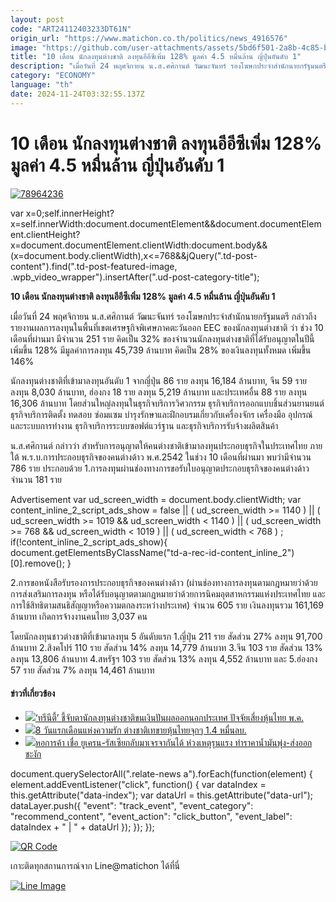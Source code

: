 ```yaml
---
layout: post
code: "ART24112403233DT61N"
origin_url: "https://www.matichon.co.th/politics/news_4916576"
image: "https://github.com/user-attachments/assets/5bd6f501-2a8b-4c85-b0c6-1786da6855d0"
title: "10 เดือน นักลงทุนต่างชาติ ลงทุนอีอีซีเพิ่ม 128% มูลค่า 4.5 หมื่นล้าน ญี่ปุ่นอันดับ 1"
description: "เมื่อวันที่ 24 พฤศจิกายน น.ส.ศศิกานต์ วัฒนะจันทร์ รองโฆษกประจำสำนักนายกรัฐมนตรี กล่าวถึงรายงานผลการลงทุนในพื้นที่เขตเศรษฐกิจพิเศษภาคตะวันออก"
category: "ECONOMY"
language: "th"
date: 2024-11-24T03:32:55.137Z
---
```


# 10 เดือน นักลงทุนต่างชาติ ลงทุนอีอีซีเพิ่ม 128% มูลค่า 4.5 หมื่นล้าน ญี่ปุ่นอันดับ 1

[![](https://www.matichon.co.th/wp-content/uploads/2024/11/78964236.jpg "78964236")](https://www.matichon.co.th/wp-content/uploads/2024/11/78964236.jpg)

var x=0;self.innerHeight?x=self.innerWidth:document.documentElement&&document.documentElement.clientHeight?x=document.documentElement.clientWidth:document.body&&(x=document.body.clientWidth),x<=768&&jQuery(".td-post-content").find(".td-post-featured-image, .wpb\_video\_wrapper").insertAfter(".ud-post-category-title");

**10 เดือน นักลงทุนต่างชาติ ลงทุนอีอีซีเพิ่ม 128% มูลค่า 4.5 หมื่นล้าน ญี่ปุ่นอันดับ 1**

เมื่อวันที่ 24 พฤศจิกายน น.ส.ศศิกานต์ วัฒนะจันทร์ รองโฆษกประจำสำนักนายกรัฐมนตรี กล่าวถึงรายงานผลการลงทุนในพื้นที่เขตเศรษฐกิจพิเศษภาคตะวันออก EEC ของนักลงทุนต่างชาติ ว่า ช่วง 10 เดือนที่ผ่านมา มีจำนวน 251 ราย คิดเป็น 32% ของจำนวนนักลงทุนต่างชาติที่ได้รับอนุญาตในปีนี้ เพิ่มขึ้น 128% มีมูลค่าการลงทุน 45,739 ล้านบาท คิดเป็น 28% ของเงินลงทุนทั้งหมด เพิ่มขึ้น 146%

นักลงทุนต่างชาติที่เข้ามาลงทุนอันดับ 1 จากญี่ปุ่น 86 ราย ลงทุน 16,184 ล้านบาท, จีน 59 ราย ลงทุน 8,030 ล้านบาท, ฮ่องกง 18 ราย ลงทุน 5,219 ล้านบาท และประเทศอื่น 88 ราย ลงทุน 16,306 ล้านบาท โดยส่วนใหญ่ลงทุนในธุรกิจบริการวิศวกรรม ธุรกิจบริการออกแบบชิ้นส่วนยานยนต์ ธุรกิจบริการติดตั้ง ทดสอบ ซ่อมแซม บำรุงรักษาและฝึกอบรมเกี่ยวกับเครื่องจักร เครื่องมือ อุปกรณ์ และระบบการทำงาน ธุรกิจบริการระบบซอฟต์แวร์ฐาน และธุรกิจบริการรับจ้างผลิตสินค้า

น.ส.ศศิกานต์ กล่าวว่า สำหรับการอนุญาตให้คนต่างชาติเข้ามาลงทุนประกอบธุรกิจในประเทศไทย ภายใต้ พ.ร.บ.การประกอบธุรกิจของคนต่างด้าว พ.ศ.2542 ในช่วง 10 เดือนที่ผ่านมา พบว่ามีจำนวน 786 ราย ประกอบด้วย 1.การลงทุนผ่านช่องทางการขอรับใบอนุญาตประกอบธุรกิจของคนต่างด้าว จำนวน 181 ราย

Advertisement var ud\_screen\_width = document.body.clientWidth; var content\_inline\_2\_script\_ads\_show = false || ( ud\_screen\_width >= 1140 ) || ( ud\_screen\_width >= 1019 && ud\_screen\_width < 1140 ) || ( ud\_screen\_width >= 768 && ud\_screen\_width < 1019 ) || ( ud\_screen\_width < 768 ) ; if(!content\_inline\_2\_script\_ads\_show){ document.getElementsByClassName("td-a-rec-id-content\_inline\_2")\[0\].remove(); }

2.การขอหนังสือรับรองการประกอบธุรกิจของคนต่างด้าว (ผ่านช่องทางการลงทุนตามกฎหมายว่าด้วยการส่งเสริมการลงทุน หรือได้รับอนุญาตตามกฎหมายว่าด้วยการนิคมอุตสาหกรรมแห่งประเทศไทย และการใช้สิทธิตามสนธิสัญญาหรือความตกลงระหว่างประเทศ) จำนวน 605 ราย เงินลงทุนรวม 161,169 ล้านบาท เกิดการจ้างงานคนไทย 3,037 คน

โดยนักลงทุนชาวต่างชาติที่เข้ามาลงทุน 5 อันดับแรก 1.ญี่ปุ่น 211 ราย สัดส่วน 27% ลงทุน 91,700 ล้านบาท 2.สิงคโปร์ 110 ราย สัดส่วน 14% ลงทุน 14,779 ล้านบาท 3.จีน 103 ราย สัดส่วน 13% ลงทุน 13,806 ล้านบาท 4.สหรัฐฯ 103 ราย สัดส่วน 13% ลงทุน 4,552 ล้านบาท และ 5.ฮ่องกง 57 ราย สัดส่วน 7% ลงทุน 14,461 ล้านบาท

#### ข่าวที่เกี่ยวข้อง

*   [![](https://www.matichon.co.th/wp-content/uploads/2024/05/tr728.jpg)‘ทรีนีตี้’ ชี้จับตานักลงทุนต่างชาติขนเงินปันผลออกนอกประเทศ ปัจจัยเสี่ยงหุ้นไทย พ.ค.](https://www.matichon.co.th/economy/news_4556479)
*   [![](https://www.matichon.co.th/wp-content/uploads/2023/02/A4A70100-8E22-4306-B5D1-2D7CBB5755B0.jpeg)8 วันแรกเดือนแห่งความรัก ต่างชาติเทขายหุ้นไทยจุกๆ 1.4 หมื่นลบ.](https://www.matichon.co.th/economy/news_3816162)
*   [![](https://www.matichon.co.th/wp-content/uploads/2021/08/วิศิษฐ์-ลิ้มลือชา-1.jpg)หอการค้า เชื่อ ยูเครน-รัสเซียกลับมาเจรจากันได้ ห่วงเหตุรุนแรง ทำราคาน้ำมันพุ่ง-ส่งออกชะงัก](https://www.matichon.co.th/economy/news_3193799)

document.querySelectorAll(".relate-news a").forEach(function(element) { element.addEventListener("click", function() { var dataIndex = this.getAttribute("data-index"); var dataUrl = this.getAttribute("data-url"); dataLayer.push({ "event": "track\_event", "event\_category": "recommend\_content", "event\_action": "click\_button", "event\_label": dataIndex + " | " + dataUrl }); }); });

[![QR Code](https://www.matichon.co.th/wp-content/uploads/2023/07/wob1371z.jpg)](https://lin.ee/ht0nDxX)

เกาะติดทุกสถานการณ์จาก Line@matichon ได้ที่นี่

[![Line Image](https://www.matichon.co.th/wp-content/uploads/2023/07/th.png)](https://lin.ee/ht0nDxX)